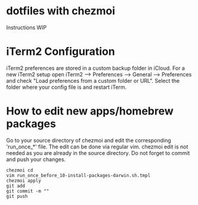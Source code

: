 # dotfiles with chezmoi

Instructions WIP

# iTerm2 Configuration

iTerm2 preferences are stored in a custom backup folder in iCloud.
For a new iTerm2 setup open iTerm2 --> Preferences --> General --> Preferences and check "Load preferences from a custom folder or URL".
Select the folder where your config file is and restart iTerm.


# How to edit new apps/homebrew packages

Go to your source directory of chezmoi and edit the corresponding 'run_once_*' file.
The edit can be done via regular vim. chezmoi edit is not needed as you are already in the source directory.
Do not forget to commit and push your changes.

    chezmoi cd
    vim run_once_before_10-install-packages-darwin.sh.tmpl
    chezmoi apply
    git add
    git commit -m ""
    git push

